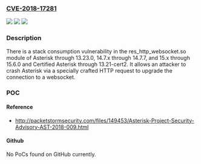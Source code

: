 ### [CVE-2018-17281](https://cve.mitre.org/cgi-bin/cvename.cgi?name=CVE-2018-17281)
![](https://img.shields.io/static/v1?label=Product&message=n%2Fa&color=blue)
![](https://img.shields.io/static/v1?label=Version&message=n%2Fa&color=blue)
![](https://img.shields.io/static/v1?label=Vulnerability&message=n%2Fa&color=brighgreen)

### Description

There is a stack consumption vulnerability in the res_http_websocket.so module of Asterisk through 13.23.0, 14.7.x through 14.7.7, and 15.x through 15.6.0 and Certified Asterisk through 13.21-cert2. It allows an attacker to crash Asterisk via a specially crafted HTTP request to upgrade the connection to a websocket.

### POC

#### Reference
- http://packetstormsecurity.com/files/149453/Asterisk-Project-Security-Advisory-AST-2018-009.html

#### Github
No PoCs found on GitHub currently.

